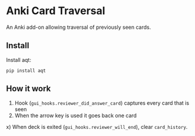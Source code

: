# Anki Card Traversal

An Anki add-on allowing traversal of previously seen cards.


## Install

Install aqt:

```
pip install aqt
```

## How it work

1) Hook (`gui_hooks.reviewer_did_answer_card`) captures every card that is seen
2) When the arrow key is used it goes back one card

x) When deck is exited (`gui_hooks.reviewer_will_end`), clear `card_history`.